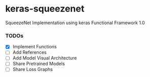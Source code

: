 # keras-squeezenet
SqueezeNet Implementation using keras Functional Framework 1.0


### TODOs

- [x] Implement Functions
- [ ] Add References
- [ ] Add Model Visual Architecture
- [ ] Share Pretrained Models
- [ ] Share Loss Graphs